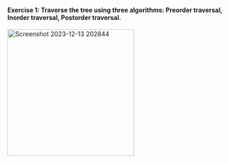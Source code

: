 #### Exercise 1: Traverse the tree using three algorithms: Preorder traversal, Inorder traversal, Postorder traversal.
<img width="286" alt="Screenshot 2023-12-13 202844" src="https://github.com/trandung261o/c-dsa-exercises/assets/114976992/e9d74d3c-ba31-4639-9db6-f6d362c53205">
